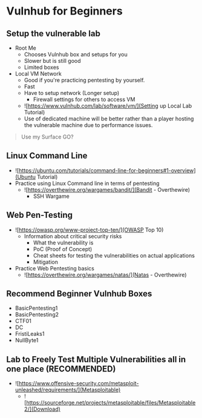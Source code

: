 # Vulnhub for Beginners

## Setup the vulnerable lab

- Root Me
    - Chooses Vulnhub box and setups for you
    - Slower but is still good
    - Limited boxes
- Local VM Network
    - Good if you're practicing pentesting by yourself.
    - Fast
    - Have to setup network (Longer setup)
        - Firewall settings for others to access VM
    - ![https://www.vulnhub.com/lab/software/vm/](Setting up Local Lab Tutorial)
    - Use of dedicated machine will be better rather than a player hosting the vulnerable machine due to performance issues.

> Use my Surface GO?

## Linux Command Line

- ![https://ubuntu.com/tutorials/command-line-for-beginners#1-overview](Ubuntu Tutorial)
- Practice using Linux Command line in terms of pentesting
    - ![https://overthewire.org/wargames/bandit/](Bandit - Overthewire)
        - SSH Wargame

## Web Pen-Testing

- ![https://owasp.org/www-project-top-ten/](OWASP Top 10)
    - Information about critical security risks
        - What the vulnerability is
        - PoC (Proof of Concept)
        - Cheat sheets for testing the vulnerabilities on actual applications
        - Mitigation
- Practice Web Pentesting basics
    - ![https://overthewire.org/wargames/natas/](Natas - Overthewire)


## Recommend Beginner Vulnhub Boxes

- BasicPentesting1
- BasicPentesting2
- CTF01
- DC
- FristiLeaks1
- NullByte1

## Lab to Freely Test Multiple Vulnerabilities all in one place (RECOMMENDED)

- ![https://www.offensive-security.com/metasploit-unleashed/requirements/](Metasploitable)
    - ![https://sourceforge.net/projects/metasploitable/files/Metasploitable2/](Download)
